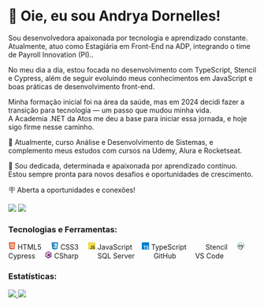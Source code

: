 # 👋 Oie, eu sou Andrya Dornelles!

Sou desenvolvedora apaixonada por tecnologia e aprendizado constante. Atualmente, atuo como Estagiária em Front-End na ADP, integrando o time de Payroll Innovation (PI).. <br>

No meu dia a dia, estou focada no desenvolvimento com TypeScript, Stencil e Cypress, além de seguir evoluindo meus conhecimentos em JavaScript e boas práticas de desenvolvimento front-end.<br>

Minha formação inicial foi na área da saúde, mas em 2024 decidi fazer a transição para tecnologia — um passo que mudou minha vida. 
<br>
A Academia .NET da Atos me deu a base para iniciar essa jornada, e hoje sigo firme nesse caminho.

:book: Atualmente, curso Análise e Desenvolvimento de Sistemas, e complemento meus estudos com cursos na Udemy, Alura e Rocketseat.

💼 Sou dedicada, determinada e apaixonada por aprendizado contínuo. Estou sempre pronta para novos desafios e oportunidades de crescimento.

🪧 Aberta a oportunidades e conexões! <br>

<a href="https://www.instagram.com/andryadornelles/" target="_blank"><img src="https://img.shields.io/badge/-Instagram-%23E4405F?style=for-the-badge&logo=instagram&logoColor=white" target="_blank"></a>
<a href="https://www.linkedin.com/in/andrya-dornelles/" target="_blank"><img src="https://img.shields.io/badge/-LinkedIn-%230077B5?style=for-the-badge&logo=linkedin&logoColor=white" target="_blank"></a> 
<br>

### Tecnologias e Ferramentas:
<div>
   <img src="https://raw.githubusercontent.com/devicons/devicon/master/icons/html5/html5-original.svg" width="15" height="15"> HTML5
   &nbsp;&nbsp;&nbsp;
   <img src="https://raw.githubusercontent.com/devicons/devicon/master/icons/css3/css3-original.svg" width="15" height="15"> CSS3
   &nbsp;&nbsp;&nbsp;
   <img src="https://raw.githubusercontent.com/devicons/devicon/master/icons/javascript/javascript-original.svg" width="15" height="15"> JavaScript
   &nbsp;&nbsp;&nbsp;
   <img src="https://raw.githubusercontent.com/devicons/devicon/master/icons/typescript/typescript-original.svg" width="15" height="15"> TypeScript
   &nbsp;&nbsp;&nbsp;
   <img src="https://stenciljs.com/docs/img/components/product-dropdown/logo-dark.png" width="15" height="15"> Stencil
   &nbsp;&nbsp;&nbsp;
   <img src="https://raw.githubusercontent.com/devicons/devicon/master/icons/cypressio/cypressio-original.svg" width="15" height="15"> Cypress
   &nbsp;&nbsp;&nbsp;
   <img src="https://raw.githubusercontent.com/devicons/devicon/master/icons/csharp/csharp-original.svg" width="15" height="15"> CSharp
   &nbsp;&nbsp;&nbsp;
   <img src="https://cdn.jsdelivr.net/gh/devicons/devicon@latest/icons/azuresqldatabase/azuresqldatabase-original.svg" width="15" height="15"/> SQL Server
   &nbsp;&nbsp;&nbsp;
   <img src="https://cdn.jsdelivr.net/gh/devicons/devicon@latest/icons/github/github-original.svg" width="15" height="15"/> GitHub
   &nbsp;&nbsp;&nbsp;
   <img src="https://cdn.jsdelivr.net/gh/devicons/devicon@latest/icons/vscode/vscode-original.svg" width="15" height="15" /> VS Code
   &nbsp;&nbsp;&nbsp;
</div>

### Estatísticas: 
<div>
<a href="https://github.com/AndryaDornelles">
<img loading="lazy" height="170em" src="https://github-readme-stats.vercel.app/api/top-langs/?username=AndryaDornelles&layout=compact&langs_count=7&theme=catppuccin_latte"/>
<img loading="lazy" height="170em" src="https://github-readme-stats.vercel.app/api?username=AndryaDornelles&show_icons=true&theme=catppuccin_latte&include_all_commits=true&count_private=true"/>
</div>

